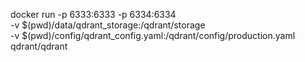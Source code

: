 docker run -p 6333:6333 -p 6334:6334 \
 -v $(pwd)/data/qdrant_storage:/qdrant/storage \
 -v $(pwd)/config/qdrant_config.yaml:/qdrant/config/production.yaml \
 qdrant/qdrant
